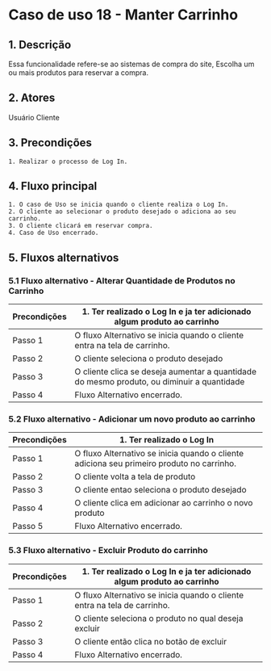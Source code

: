 
# Caso de uso 18 - Manter Carrinho

## 1. Descrição
Essa funcionalidade refere-se ao sistemas de compra do site, Escolha um ou mais produtos para reservar a compra.

## 2. Atores
Usuário Cliente

## 3. Precondições

	1. Realizar o processo de Log In.
 
## 4. Fluxo principal

    1. O caso de Uso se inicia quando o cliente realiza o Log In.
    2. O cliente ao selecionar o produto desejado o adiciona ao seu carrinho.
    3. O cliente clicará em reservar compra.
    4. Caso de Uso encerrado.

## 5. Fluxos alternativos

### 5.1 Fluxo alternativo - Alterar Quantidade de Produtos no Carrinho

| **Precondições**  |1. Ter realizado o Log In e ja ter adicionado algum produto ao carrinho|
| --- | --- |
|  Passo 1   | O fluxo Alternativo se inicia quando o cliente entra na tela de carrinho. |
|  Passo 2   | O cliente seleciona o produto desejado |
|  Passo 3   | O cliente clica se deseja aumentar a quantidade do mesmo produto, ou diminuir a quantidade|
|  Passo 4   | Fluxo Alternativo encerrado. |

### 5.2 Fluxo alternativo - Adicionar um novo produto ao carrinho

| **Precondições**  |1. Ter realizado o Log In |
| --- | --- |
|  Passo 1   | O fluxo Alternativo se inicia quando o cliente adiciona seu primeiro produto no carrinho. |
|  Passo 2   | O cliente volta a tela de produto |
|  Passo 3   |O cliente entao seleciona o produto desejado |
|  Passo 4   | O cliente clica em adicionar ao carrinho o novo produto|
|  Passo 5   | Fluxo Alternativo encerrado. |

### 5.3 Fluxo alternativo - Excluir Produto do carrinho

| **Precondições**  |1. Ter realizado o Log In e ja ter adicionado algum produto ao carrinho |
| --- | --- |
|  Passo 1   | O fluxo Alternativo se inicia quando o cliente entra na tela de carrinho. |
|  Passo 2   | O cliente seleciona o produto no qual deseja excluir|
|  Passo 3   |O cliente então clica no botão de excluir|
|  Passo 4   | Fluxo Alternativo encerrado. |

